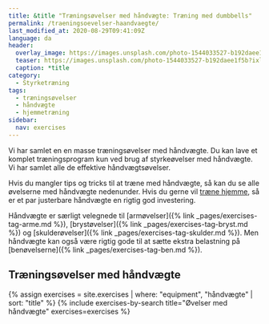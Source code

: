 ```yaml
---
title: &title "Træningsøvelser med håndvægte: Træning med dumbbells"
permalink: /traeningsoevelser-haandvaegte/
last_modified_at: 2020-08-29T09:41:09Z
language: da
header:
  overlay_image: https://images.unsplash.com/photo-1544033527-b192daee1f5b?ixlib=rb-1.2.1&ixid=eyJhcHBfaWQiOjEyMDd9&auto=format&fit=crop&w=1200&q=5
  teaser: https://images.unsplash.com/photo-1544033527-b192daee1f5b?ixlib=rb-1.2.1&ixid=eyJhcHBfaWQiOjEyMDd9&auto=format&fit=crop&w=400&q=5
  caption: *title
category:
  - Styrketræning
tags:
  - træningsøvelser
  - håndvægte
  - hjemmetræning
sidebar:
  nav: exercises
---
```


Vi har samlet en en masse træningsøvelser med håndvægte. Du kan lave et komplet træningsprogram kun ved brug af styrkeøvelser med håndvægte. Vi har samlet alle de effektive håndvægtsøvelser.

Hvis du mangler tips og tricks til at træne med håndvægte, så kan du se alle øvelserne med håndvægte nedenunder. Hvis du gerne vil [træne hjemme](/hjemmetraening-traeningsprogram/), så er et par justerbare håndvægte en rigtig god investering.

Håndvægte er særligt velegnede til [armøvelser]({% link _pages/exercises-tag-arme.md %}), [brystøvelser]({% link _pages/exercises-tag-bryst.md %}) og [skulderøvelser]({% link _pages/exercises-tag-skulder.md %}). Men håndvægte kan også være rigtig gode til at sætte ekstra belastning på [benøvelserne]({% link _pages/exercises-tag-ben.md %}).

## Træningsøvelser med håndvægte

{% assign exercises = site.exercises | where: "equipment", "håndvægte" | sort: "title" %}
{% include exercises-by-search title="Øvelser med håndvægte" exercises=exercises %}
